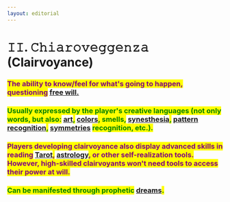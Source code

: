 ```yaml
---
layout: editorial
---
```


# 𝙸𝙸. 𝙲𝚑𝚒𝚊𝚛𝚘𝚟𝚎𝚐𝚐𝚎𝚗𝚣𝚊 (Clairvoyance)

### <mark style="color:purple;">The ability to know/feel for what's going to happen, questioning</mark> [free will.](broken-reference)

### <mark style="color:green;">**Usually expressed by the player's creative languages (not only words, but also:**</mark> [art](../../../../../../undefined-2/the-usdchoice-of-humanism/artfilm/)<mark style="color:green;">**,**</mark> [colors](../../../../undefined-5/colors/)<mark style="color:green;">**, smells,**</mark> [synesthesia](developing/synesthesia.md)<mark style="color:green;">**,**</mark> [pattern recognition](../../../../a/pattern-recognition.md)<mark style="color:green;">**,**</mark> [symmetries](../../../../a/symmetries.md) <mark style="color:green;">**recognition, etc.).**</mark>

### <mark style="color:purple;">**Players developing clairvoyance also display advanced skills in reading**</mark> [Tarot](../../../../../../tarot/)<mark style="color:purple;">,</mark> [astrology](../../../../../../astrology/)<mark style="color:purple;">**, or other self-realization tools. However, high-skilled clairvoyants won't need tools to access their power at will.**</mark>

### <mark style="color:green;">**Can be manifested through prophetic**</mark> [dreams](dreams.md)<mark style="color:green;">**.**</mark>

